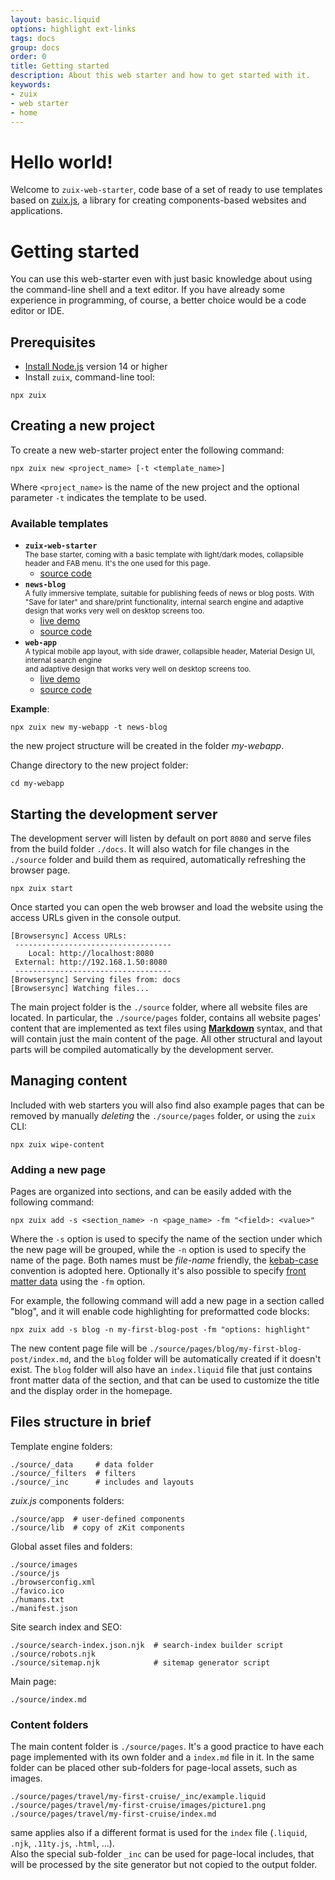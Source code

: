 ```yaml
---
layout: basic.liquid
options: highlight ext-links
tags: docs
group: docs
order: 0
title: Getting started
description: About this web starter and how to get started with it.
keywords:
- zuix
- web starter
- home
---
```


# Hello world!

Welcome to `zuix-web-starter`, code base of a set of ready to use templates based on [zuix.js](https://zuixjs.org),
a library for creating components-based websites and applications.


# Getting started

You can use this web-starter even with just basic knowledge about using the command-line shell and a text editor. 
If you have already some experience in programming, of course, a better choice would be a code editor or IDE.

## Prerequisites

- [Install Node.js](https://nodejs.org/en/download/) version 14 or higher
- Install `zuix`, command-line tool:

```shell
npx zuix
```


## Creating a new project

To create a new web-starter project enter the following command:

```shell
npx zuix new <project_name> [-t <template_name>]
```

Where `<project_name>` is the name of the new project and the optional parameter `-t` indicates the template to be used.

### Available templates

- **`zuix-web-starter`**  
  <small>The base starter, coming with a basic template with light/dark modes, collapsible header and FAB menu. It's the
  one used for this page.</small>
  - [source code](https://github.com/zuixjs/zuix-web-starter)
- **`news-blog`**  
  <small>A fully immersive template, suitable for publishing feeds of news or blog posts. With "Save for later" and share/print
  functionality, internal search engine and adaptive design that works very well on desktop screens too.</small>
  - [live demo](https://zuixjs.github.io/news-blog)
  - [source code](https://github.com/zuixjs/news-blog)
- **`web-app`**  
  <small>A typical mobile app layout, with side drawer, collapsible header, Material Design UI, internal search engine  
  and adaptive design that works very well on desktop screens too.</small>
  - [live demo](https://zuixjs.github.io/web-app)
  - [source code](https://github.com/zuixjs/web-app)

**Example**:

```shell
npx zuix new my-webapp -t news-blog
```

the new project structure will be created in the folder *my-webapp*.

Change directory to the new project folder:

```shell
cd my-webapp
```

## Starting the development server

The development server will listen by default on port `8080` and serve files from the build folder `./docs`.
It will also watch for file changes in the `./source` folder and build them as required, automatically refreshing the browser
page.

```shell
npx zuix start
```

Once started you can open the web browser and load the website using the access URLs given in the console output.

```shell
[Browsersync] Access URLs:
 -----------------------------------
    Local: http://localhost:8080
 External: http://192.168.1.50:8080
 -----------------------------------
[Browsersync] Serving files from: docs
[Browsersync] Watching files...
```

The main project folder is the `./source` folder, where all website files are located. In particular, the `./source/pages` folder,
contains all website pages' content that are implemented as text files using [**Markdown**](https://www.markdownguide.org/getting-started/) syntax,
and that will contain just the main content of the page. All other structural and layout parts will be compiled
automatically by the development server.  


## Managing content

Included with web starters you will also find also example pages that can be removed by manually *deleting* the
`./source/pages` folder, or using the `zuix` CLI:

```shell
npx zuix wipe-content
```


### Adding a new page

Pages are organized into sections, and can be easily added with the following command:

```shell
npx zuix add -s <section_name> -n <page_name> -fm "<field>: <value>"
```

Where the `-s` option is used to specify the name of the section under which the new page will be grouped, while the `-n`
option is used to specify the name of the page.
Both names must be *file-name* friendly, the [kebab-case](https://en.wikipedia.org/wiki/Letter_case#Kebab_case)
convention is adopted here.
Optionally it's also possible to specify [front matter data](../pages-layout) using the `-fm` option.

For example, the following command will add a new page in a section called "blog", and it will enable code highlighting
for preformatted code blocks:

```shell
npx zuix add -s blog -n my-first-blog-post -fm "options: highlight"
```

The new content page file will be `./source/pages/blog/my-first-blog-post/index.md`, and the `blog` folder will be automatically
created if it doesn't exist. The `blog` folder will also have an `index.liquid` file that just contains front matter data
of the section, and that can be used to customize the title and the display order in the homepage.


## Files structure in brief

Template engine folders:
```
./source/_data     # data folder
./source/_filters  # filters
./source/_inc      # includes and layouts
```

*zuix.js* components folders:
```
./source/app  # user-defined components
./source/lib  # copy of zKit components
```

Global asset files and folders:
```
./source/images
./source/js
./browserconfig.xml
./favico.ico
./humans.txt
./manifest.json
```

Site search index and SEO:
```
./source/search-index.json.njk  # search-index builder script
./source/robots.njk
./source/sitemap.njk            # sitemap generator script
```

Main page:
```
./source/index.md
```


### Content folders

The main content folder is `./source/pages`. It's a good practice to have each page implemented with its own
folder and a `index.md` file in it. In the same folder can be placed other sub-folders for page-local assets, such as images.

```
./source/pages/travel/my-first-cruise/_inc/example.liquid
./source/pages/travel/my-first-cruise/images/picture1.png
./source/pages/travel/my-first-cruise/index.md
```

same applies also if a different format is used for the `index` file (`.liquid`, `.njk`, `.11ty.js`, `.html`, ...).  
Also the special sub-folder `_inc` can be used for page-local includes, that will be processed by the site generator
but not copied to the output folder.

